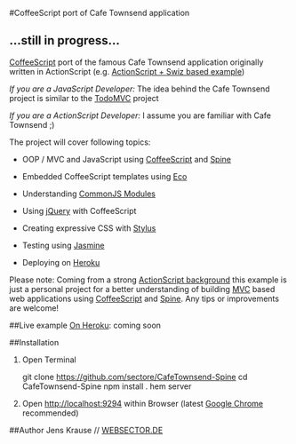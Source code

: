 #CoffeeScript port of Cafe Townsend application 
## ...still in progress...

[CoffeeScript](http://jashkenas.github.com/coffee-script/) port of the famous Cafe Townsend application originally written in ActionScript (e.g. [ActionScript + Swiz based example](https://github.com/swiz/swiz-examples/tree/master/CafeTownsend-Flex4/))

_If you are a JavaScript Developer:_ The idea behind the Cafe Townsend project is similar to the [TodoMVC](http://addyosmani.github.com/todomvc/) project

_If you are a ActionScript Developer:_ I assume you are familiar with Cafe Townsend ;)


The project will cover following topics:

* OOP / MVC and JavaScript using [CoffeeScript](http://jashkenas.github.com/coffee-script/) and [Spine](http://spinejs.com/)

* Embedded CoffeeScript templates using [Eco](https://github.com/sstephenson/eco)

* Understanding [CommonJS Modules](http://wiki.commonjs.org/wiki/Modules)

* Using [jQuery](http://jquery.com/) with CoffeeScript

* Creating expressive CSS with [Stylus](http://learnboost.github.com/stylus/)

* Testing using [Jasmine](http://pivotal.github.com/jasmine/)

* Deploying on [Heroku](http://www.heroku.com/)



Please note: 
Coming from a strong [ActionScript background](http://www.websector.de) this example is just a personal project for a better understanding of building [MVC](http://en.wikipedia.org/wiki/Model%E2%80%93view%E2%80%93controller) based web applications using [CoffeeScript](http://jashkenas.github.com/coffee-script/) and [Spine](http://spinejs.com/). Any tips or improvements are welcome!


##Live example
[On Heroku](http://www.heroku.com): coming soon

##Installation

1) Open Terminal

	git clone https://github.com/sectore/CafeTownsend-Spine
	cd CafeTownsend-Spine
	npm install .
	hem server

2) Open [http://localhost:9294](http://localhost:9294/) within Browser (latest [Google Chrome](https://www.google.com/chrome) recommended)

##Author
Jens Krause // [WEBSECTOR.DE](http://www.websector.de)